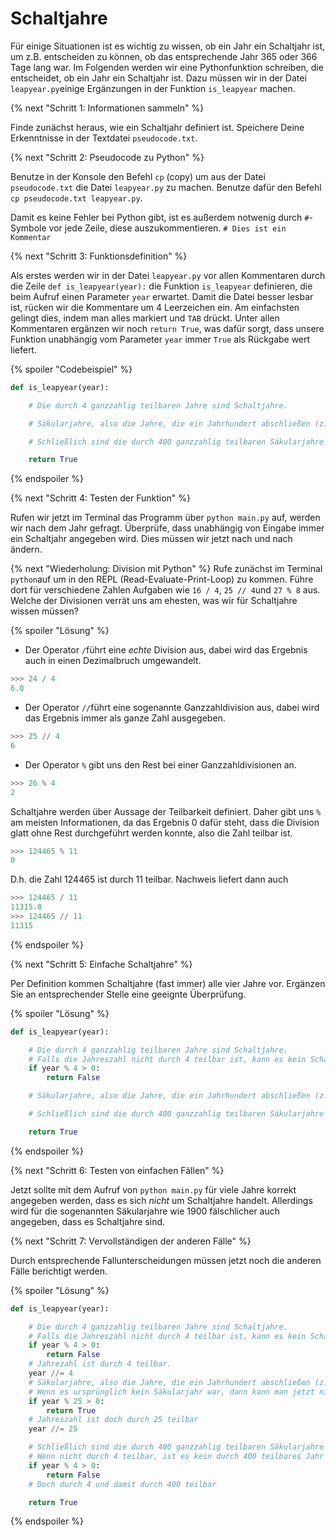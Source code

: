 # Schaltjahre

Für einige Situationen ist es wichtig zu wissen, ob ein Jahr ein Schaltjahr ist, um z.B. entscheiden zu können, ob das entsprechende Jahr 365 oder 366 Tage lang war.
Im Folgenden werden wir eine Pythonfunktion schreiben, die entscheidet, ob ein Jahr ein Schaltjahr ist. Dazu müssen wir in der Datei `leapyear.py`einige Ergänzungen in der Funktion `is_leapyear` machen.

{% next "Schritt 1: Informationen sammeln" %}

Finde zunächst heraus, wie ein Schaltjahr definiert ist.
Speichere Deine Erkenntnisse in der Textdatei `pseudocode.txt`.

{% next "Schritt 2: Pseudocode zu Python" %}

Benutze in der Konsole den Befehl `cp` (copy) um aus der Datei `pseudocode.txt` die Datei `leapyear.py` zu machen. Benutze dafür den Befehl `cp pseudocode.txt leapyear.py`.

Damit es keine Fehler bei Python gibt, ist es außerdem notwenig durch `#`-Symbole vor jede Zeile, diese auszukommentieren.
`# Dies ist ein Kommentar`

{% next "Schritt 3: Funktionsdefinition" %}

Als erstes werden wir in der Datei `leapyear.py` vor allen Kommentaren durch die Zeile `def is_leapyear(year):` die Funktion `is_leapyear` definieren, die beim Aufruf einen Parameter `year` erwartet. Damit die Datei besser lesbar ist, rücken wir die Kommentare um 4 Leerzeichen ein. Am einfachsten gelingt dies, indem man alles markiert und `TAB` drückt. 
Unter allen Kommentaren ergänzen wir noch `return True`, was dafür sorgt, dass unsere Funktion unabhängig vom Parameter `year` immer `True` als Rückgabe wert liefert.

{% spoiler "Codebeispiel" %}
```python
def is_leapyear(year):

    # Die durch 4 ganzzahlig teilbaren Jahre sind Schaltjahre.

    # Säkularjahre, also die Jahre, die ein Jahrhundert abschließen (z. B. 1800, 1900, 2100 und 2200) sind keine Schaltjahre.

    # Schließlich sind die durch 400 ganzzahlig teilbaren Säkularjahre doch Schaltjahre. Damit sind z. B. 1600, 2000 und 2400 jeweils wieder Schaltjahre.

    return True
```
{% endspoiler %}

{% next "Schritt 4: Testen der Funktion"  %}

Rufen wir jetzt im Terminal das Programm über `python main.py` auf, werden wir nach dem Jahr gefragt. Überprüfe, dass unabhängig von Eingabe immer ein Schaltjahr angegeben wird. Dies müssen wir jetzt nach und nach ändern.


{% next "Wiederholung: Division mit Python" %}
Rufe zunächst im Terminal `python`auf um in den REPL (Read-Evaluate-Print-Loop) zu kommen. Führe dort für verschiedene Zahlen Aufgaben wie
`16 / 4`, `25 // 4`und `27 % 8` aus. Welche der Divisionen verrät uns am ehesten, was wir für Schaltjahre wissen müssen?


{% spoiler "Lösung" %}
+ Der Operator `/`führt eine *echte* Division aus, dabei wird das Ergebnis auch in einen Dezimalbruch umgewandelt.
```python
>>> 24 / 4
6.0
```

+ Der Operator `//`führt eine sogenannte Ganzzahldivision aus, dabei wird das Ergebnis immer als ganze Zahl ausgegeben.
```python
>>> 25 // 4
6
```

+ Der Operator `%` gibt uns den Rest bei einer Ganzzahldivisionen an.
```python
>>> 26 % 4
2
```

Schaltjahre werden über Aussage der Teilbarkeit definiert. Daher gibt uns `%` am meisten Informationen, da das Ergebnis 0 dafür steht, dass die Division glatt ohne Rest durchgeführt werden konnte, also die Zahl teilbar ist.
```python
>>> 124465 % 11
0
```
D.h. die Zahl 124465 ist durch 11 teilbar. Nachweis liefert dann auch
```python
>>> 124465 / 11
11315.0
>>> 124465 // 11
11315
```
{% endspoiler %}


{% next "Schritt 5: Einfache Schaltjahre"  %}

Per Definition kommen Schaltjahre (fast immer) alle vier Jahre vor. Ergänzen Sie an entsprechender Stelle eine geeignte Überprüfung.

{% spoiler "Lösung" %}

```python
def is_leapyear(year):

    # Die durch 4 ganzzahlig teilbaren Jahre sind Schaltjahre.
    # Falls die Jahreszahl nicht durch 4 teilbar ist, kann es kein Schaltjahr sein!
    if year % 4 > 0:
        return False

    # Säkularjahre, also die Jahre, die ein Jahrhundert abschließen (z. B. 1800, 1900, 2100 und 2200) sind keine Schaltjahre.

    # Schließlich sind die durch 400 ganzzahlig teilbaren Säkularjahre doch Schaltjahre. Damit sind z. B. 1600, 2000 und 2400 jeweils wieder Schaltjahre.

    return True
```
{% endspoiler %}


{% next "Schritt 6: Testen von einfachen Fällen"  %}

Jetzt sollte mit dem Aufruf von `python main.py` für viele Jahre korrekt angegeben werden, dass es sich *nicht* um Schaltjahre handelt. Allerdings wird für die sogenannten Säkularjahre wie 1900 fälschlicher auch angegeben, dass es Schaltjahre sind.

{% next "Schritt 7: Vervollständigen der anderen Fälle" %}

Durch entsprechende Fallunterscheidungen müssen jetzt noch die anderen Fälle berichtigt werden.

{% spoiler "Lösung" %}
```python
def is_leapyear(year):

    # Die durch 4 ganzzahlig teilbaren Jahre sind Schaltjahre.
    # Falls die Jahreszahl nicht durch 4 teilbar ist, kann es kein Schaltjahr sein!
    if year % 4 > 0:
        return False
    # Jahrezahl ist durch 4 teilbar.
    year //= 4
    # Säkularjahre, also die Jahre, die ein Jahrhundert abschließen (z. B. 1800, 1900, 2100 und 2200) sind keine Schaltjahre.
    # Wenn es ursprünglich kein Säkularjahr war, dann kann man jetzt nicht durch 25 teilen.
    if year % 25 > 0:
        return True
    # Jahreszahl ist doch durch 25 teilbar
    year //= 25

    # Schließlich sind die durch 400 ganzzahlig teilbaren Säkularjahre doch Schaltjahre. Damit sind z. B. 1600, 2000 und 2400 jeweils wieder Schaltjahre.
    # Wenn nicht durch 4 teilbar, ist es kein durch 400 teilbares Jahr
    if year % 4 > 0:
        return False
    # Doch durch 4 und damit durch 400 teilbar

    return True
```
{% endspoiler %}